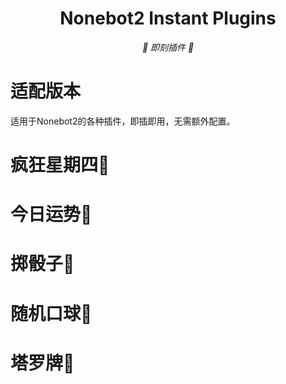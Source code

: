 <div align="center">

# Nonebot2 Instant Plugins

<!-- prettier-ignore-start -->
<!-- markdownlint-disable-next-line MD036 -->
_🥳 即刻插件 🥳_
<!-- prettier-ignore-end -->

</div>
</p>

# 适配版本
适用于Nonebot2的各种插件，即插即用，无需额外配置。

# 疯狂星期四🍗

# 今日运势🙏

# 掷骰子🎲

# 随机口球🥴

# 塔罗牌🔮
